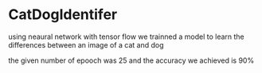 # CatDogIdentifer

using neaural network with tensor flow we trainned a model to learn the differences between an image of a cat and dog 

the given number of epooch was 25 and the accuracy we achieved is 90%
